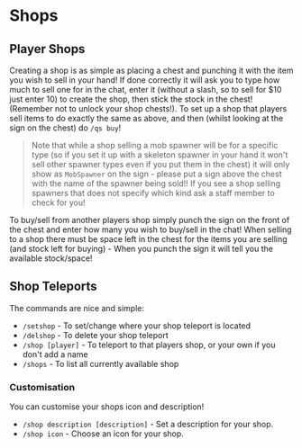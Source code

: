 # Shops

## Player Shops

Creating a shop is as simple as placing a chest and punching it with the item you wish to sell in your hand!
If done correctly it will ask you to type how much to sell one for in the chat, enter it (without a slash, so to sell for $10 just enter 10) to create the shop, then stick the stock in the chest! (Remember not to unlock your shop chests!).
To set up a shop that players sell items to do exactly the same as above, and then (whilst looking at the sign on the chest) do `/qs buy`!

>Note that while a shop selling a mob spawner will be for a specific type (so if you set it up with a skeleton spawner in your hand it won't sell other spawner types even if you put them in the chest) it will only show as `MobSpawner` on the sign - please put a sign above the chest with the name of the spawner being sold!! If you see a shop selling spawners that does not specify which kind ask a staff member to check for you!

To buy/sell from another players shop simply punch the sign on the front of the chest and enter how many you wish to buy/sell in the chat! When selling to a shop there must be space left in the chest for the items you are selling (and stock left for buying) - When you punch the sign it will tell you the available stock/space!


## Shop Teleports

The commands are nice and simple:

- `/setshop` - To set/change where your shop teleport is located
- `/delshop` - To delete your shop teleport
- `/shop [player]` - To teleport to that players shop, or your own if you don't add a name
- `/shops` - To list all currently available shop

### Customisation

You can customise your shops icon and description!

- `/shop description [description]` - Set a description for your shop.
- `/shop icon` - Choose an icon for your shop.
